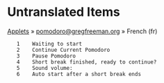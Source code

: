 # Untranslated Items
[Applets](../../../README.md) &#187; [pomodoro@gregfreeman.org](../README.md) &#187; French (fr)

       1	Waiting to start
       2	Continue Current Pomodoro
       3	Pause Pomodoro
       4	Short break finished, ready to continue?
       5	Sound volume:  
       6	Auto start after a short break ends
